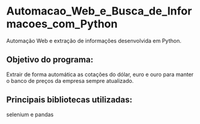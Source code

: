 # Automacao_Web_e_Busca_de_Informacoes_com_Python
 Automação Web e extração de informações desenvolvida em Python. 
## Objetivo do programa: 
Extrair de forma automática as cotações do dólar, euro e ouro para manter o banco de preços da empresa sempre atualizado.
## Principais bibliotecas utilizadas: 
selenium e pandas 
